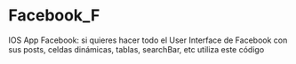 # Facebook_F
IOS App Facebook: si quieres hacer todo el User Interface de Facebook con sus posts, celdas dinámicas, tablas, searchBar, etc utiliza este código


